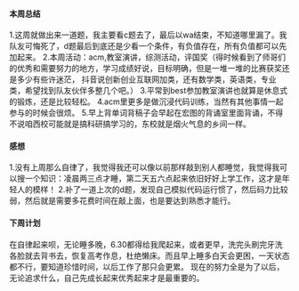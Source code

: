#### 本周总结
1.这周就做出来一道题，我主要看c题去了，最后以wa结束，不知道哪里漏了。我队友可悔死了，d题最后到底还是少看一个条件，有负值存在，所有负值都可以先加起来。
2.本周活动：acm,教室演讲，综测活动，评国奖（得时候看到了师哥们的优秀和需要努力的地方，学习成绩好说，目标明确，但是一堆一堆的比赛获奖还是多少有些许迷茫，
抖音说创新创业互联网加类，还有数学类，英语类，专业类，希望找到队友伙伴多整几个吧。）
3.平常到best参加教室演讲也就算是休息式的锻炼，还是比较轻松。
4.acm里更多是做沉浸代码训练，当然有其他事情一起参与的时候会很烦。
5.早上背单词背稿子会早起在宏图的背诵室里面背诵，不得不说咱西校可能就是搞科研搞学习的，东校就是烟火气息的乡间一样。
#### 感想
1.没有上周那么自律了，我觉得我还可以像以前那样敲到别人都睡觉，我觉得我可以搜一个知识：凌晨两三点才睡，第二天五六点起来依旧好好上学工作，这才是年轻人的模样！
2.补了一道上次的d题，发现自己模拟代码运行惯了，然后码力比较弱，然后就是需要多花费时间在敲上面，也是要达到熟悉才能行。
#### 下周计划
在自律起来呗，无论睡多晚，6.30都得给我爬起来，或者更早，洗完头刷完牙洗各脸就去背书去，恢复高考作息，杜绝懒床。而且早上睡多白天会更困，一天状态都不行，要知道珍惜时间，以后工作了那只会更累。
现在的努力全是为了以后，无论追求什么，自己先成长起来优秀起来才是最重要的。
